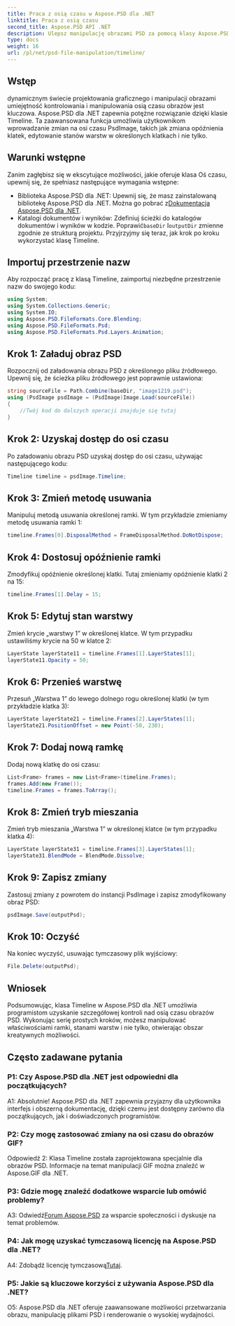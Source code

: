 ```yaml
---
title: Praca z osią czasu w Aspose.PSD dla .NET
linktitle: Praca z osią czasu
second_title: Aspose.PSD API .NET
description: Ulepsz manipulację obrazami PSD za pomocą klasy Aspose.PSD for .NET Timeline. Kontroluj właściwości ramki, stany warstw i bez wysiłku uwalniaj możliwości twórcze.
type: docs
weight: 16
url: /pl/net/psd-file-manipulation/timeline/
---
```

## Wstęp
dynamicznym świecie projektowania graficznego i manipulacji obrazami umiejętność kontrolowania i manipulowania osią czasu obrazów jest kluczowa. Aspose.PSD dla .NET zapewnia potężne rozwiązanie dzięki klasie Timeline. Ta zaawansowana funkcja umożliwia użytkownikom wprowadzanie zmian na osi czasu PsdImage, takich jak zmiana opóźnienia klatek, edytowanie stanów warstw w określonych klatkach i nie tylko.
## Warunki wstępne
Zanim zagłębisz się w ekscytujące możliwości, jakie oferuje klasa Oś czasu, upewnij się, że spełniasz następujące wymagania wstępne:
-  Biblioteka Aspose.PSD dla .NET: Upewnij się, że masz zainstalowaną bibliotekę Aspose.PSD dla .NET. Można go pobrać z[Dokumentacja Aspose.PSD dla .NET](https://reference.aspose.com/psd/net/).
-  Katalogi dokumentów i wyników: Zdefiniuj ścieżki do katalogów dokumentów i wyników w kodzie. Poprawić`baseDir` I`outputDir` zmienne zgodnie ze strukturą projektu.
Przyjrzyjmy się teraz, jak krok po kroku wykorzystać klasę Timeline.
## Importuj przestrzenie nazw
Aby rozpocząć pracę z klasą Timeline, zaimportuj niezbędne przestrzenie nazw do swojego kodu:
```csharp
using System;
using System.Collections.Generic;
using System.IO;
using Aspose.PSD.FileFormats.Core.Blending;
using Aspose.PSD.FileFormats.Psd;
using Aspose.PSD.FileFormats.Psd.Layers.Animation;
```
## Krok 1: Załaduj obraz PSD
Rozpocznij od załadowania obrazu PSD z określonego pliku źródłowego. Upewnij się, że ścieżka pliku źródłowego jest poprawnie ustawiona:
```csharp
string sourceFile = Path.Combine(baseDir, "image1219.psd");
using (PsdImage psdImage = (PsdImage)Image.Load(sourceFile))
{
    //Twój kod do dalszych operacji znajduje się tutaj
}
```
## Krok 2: Uzyskaj dostęp do osi czasu
Po załadowaniu obrazu PSD uzyskaj dostęp do osi czasu, używając następującego kodu:
```csharp
Timeline timeline = psdImage.Timeline;
```
## Krok 3: Zmień metodę usuwania
Manipuluj metodą usuwania określonej ramki. W tym przykładzie zmieniamy metodę usuwania ramki 1:
```csharp
timeline.Frames[0].DisposalMethod = FrameDisposalMethod.DoNotDispose;
```
## Krok 4: Dostosuj opóźnienie ramki
Zmodyfikuj opóźnienie określonej klatki. Tutaj zmieniamy opóźnienie klatki 2 na 15:
```csharp
timeline.Frames[1].Delay = 15;
```
## Krok 5: Edytuj stan warstwy
Zmień krycie „warstwy 1” w określonej klatce. W tym przypadku ustawiliśmy krycie na 50 w klatce 2:
```csharp
LayerState layerState11 = timeline.Frames[1].LayerStates[1];
layerState11.Opacity = 50;
```
## Krok 6: Przenieś warstwę
Przesuń „Warstwa 1” do lewego dolnego rogu określonej klatki (w tym przykładzie klatka 3):
```csharp
LayerState layerState21 = timeline.Frames[2].LayerStates[1];
layerState21.PositionOffset = new Point(-50, 230);
```
## Krok 7: Dodaj nową ramkę
Dodaj nową klatkę do osi czasu:
```csharp
List<Frame> frames = new List<Frame>(timeline.Frames);
frames.Add(new Frame());
timeline.Frames = frames.ToArray();
```
## Krok 8: Zmień tryb mieszania
Zmień tryb mieszania „Warstwa 1” w określonej klatce (w tym przypadku klatka 4):
```csharp
LayerState layerState31 = timeline.Frames[3].LayerStates[1];
layerState31.BlendMode = BlendMode.Dissolve;
```
## Krok 9: Zapisz zmiany
Zastosuj zmiany z powrotem do instancji PsdImage i zapisz zmodyfikowany obraz PSD:
```csharp
psdImage.Save(outputPsd);
```
## Krok 10: Oczyść
Na koniec wyczyść, usuwając tymczasowy plik wyjściowy:
```csharp
File.Delete(outputPsd);
```
## Wniosek

Podsumowując, klasa Timeline w Aspose.PSD dla .NET umożliwia programistom uzyskanie szczegółowej kontroli nad osią czasu obrazów PSD. Wykonując serię prostych kroków, możesz manipulować właściwościami ramki, stanami warstw i nie tylko, otwierając obszar kreatywnych możliwości.

## Często zadawane pytania

### P1: Czy Aspose.PSD dla .NET jest odpowiedni dla początkujących?

A1: Absolutnie! Aspose.PSD dla .NET zapewnia przyjazny dla użytkownika interfejs i obszerną dokumentację, dzięki czemu jest dostępny zarówno dla początkujących, jak i doświadczonych programistów.

### P2: Czy mogę zastosować zmiany na osi czasu do obrazów GIF?

Odpowiedź 2: Klasa Timeline została zaprojektowana specjalnie dla obrazów PSD. Informacje na temat manipulacji GIF można znaleźć w Aspose.GIF dla .NET.

### P3: Gdzie mogę znaleźć dodatkowe wsparcie lub omówić problemy?

 A3: Odwiedź[Forum Aspose.PSD](https://forum.aspose.com/c/psd/34) za wsparcie społeczności i dyskusje na temat problemów.

### P4: Jak mogę uzyskać tymczasową licencję na Aspose.PSD dla .NET?

 A4: Zdobądź licencję tymczasową[Tutaj](https://purchase.aspose.com/temporary-license/).

### P5: Jakie są kluczowe korzyści z używania Aspose.PSD dla .NET?

O5: Aspose.PSD dla .NET oferuje zaawansowane możliwości przetwarzania obrazu, manipulację plikami PSD i renderowanie o wysokiej wydajności.
